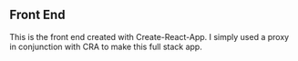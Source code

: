 ## Front End
This is the front end created with Create-React-App.
I simply used a proxy in conjunction with CRA to make this full stack app.
